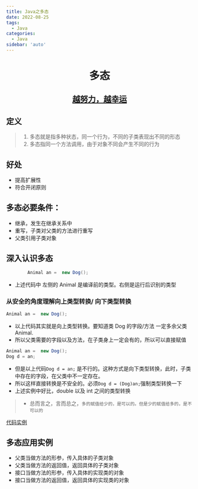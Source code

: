 ```yaml
---
title: Java之多态
date: 2022-08-25
tags:
  - Java
categories:
  - Java
sidebar: 'auto'
---
```


<div align = "center"><h1>多态</h1></div>
<div align = "center"><h2><u>越努力，越幸运</u></h2></div>

## 定义

> 1. 多态就是指多种状态，同一个行为，不同的子类表现出不同的形态
> 2. 多态指同一个方法调用，由于对象不同会产生不同的行为

## 好处

- 提高扩展性
- 符合开闭原则

## 多态必要条件：

- 继承，发生在继承关系中
- 重写，子类对父类的方法进行重写
- 父类引用子类对象

## 深入认识多态

```Java
        Animal an =  new Dog();
```

- 上述代码中 左侧的 Animal 是编译前的类型。右侧是运行后识别的类型

### 从安全的角度理解向上类型转换/ 向下类型转换

```Java
Animal an =  new Dog();
```

- 以上代码其实就是向上类型转换。要知道类 Dog 的字段/方法 一定多余父类 Animal.
- 所以父类需要的字段以及方法，在子类身上一定会有的，所以可以直接赋值

```Java
Animal an =  new Dog();
Dog d = an;
```

- 但是以上代码`Dog d = an;` 是不行的。这种方式是向下类型转换，此时，子类中存在的字段，在父类中不一定存在。
- 所以这样直接转换是不安全的。必须`Dog d = (Dog)an;`强制类型转换一下
- 上述实例中好比，double 以及 int 之间的类型转换

> - 总而言之，言而总之，`多的赋值给少的，是可以的。但是少的赋值给多的，是不可以的`

[代码实例](https://github.com/a572251465/Java-learn/tree/main/JavaSE/src/com/lihh5)

## 多态应用实例

- 父类当做方法的形参，传入具体的子类对象
- 父类当做方法的返回值，返回具体的子类对象
- 接口当做方法的形参，传入具体的实现类的对象
- 接口当做方法的返回值，返回具体的实现类的对象
